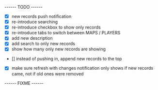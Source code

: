 ------ TODO ------

- [x] new records push notification
- [x] re-introduce searching
- [x] re-introduce checkbox to show only records
- [x] re-introduce tabs to switch between MAPS / PLAYERS
- [x] add new description
- [x] add search to only new records
- [x] show how many only new records are showing
- [] instead of pushing in, append new records to the top
- [x] make sure refresh with changes notification only shows if new records came, not if old ones were removed

------ FIXME ------
